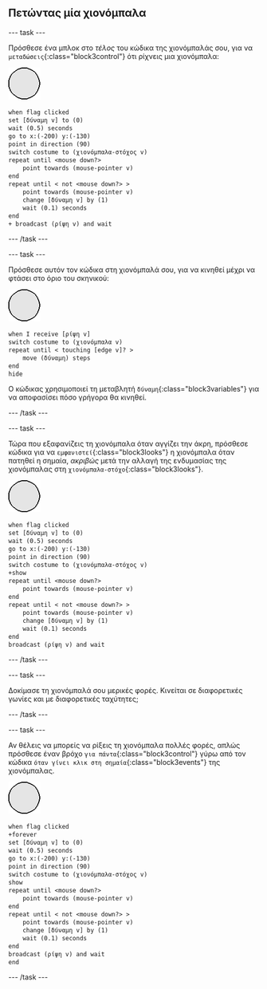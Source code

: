 ## Πετώντας μία χιονόμπαλα

--- task ---

Πρόσθεσε ένα μπλοκ στο _τέλος_ του κώδικα της χιονόμπαλάς σου, για να `μεταδώσεις`{:class="block3control"} ότι ρίχνεις μια χιονόμπαλα:

![αντικείμενο χιονόμπαλα](images/snowball-sprite.png)

```blocks3
when flag clicked
set [δύναμη v] to (0)
wait (0.5) seconds
go to x:(-200) y:(-130)
point in direction (90)
switch costume to (χιονόμπαλα-στόχος v)
repeat until <mouse down?>
    point towards (mouse-pointer v)
end
repeat until < not <mouse down?> >
    point towards (mouse-pointer v)
    change [δύναμη v] by (1)
    wait (0.1) seconds
end
+ broadcast (ρίψη v) and wait
```

--- /task ---

--- task ---

Πρόσθεσε αυτόν τον κώδικα στη χιονόμπαλά σου, για να κινηθεί μέχρι να φτάσει στο όριο του σκηνικού:

![αντικείμενο χιονόμπαλα](images/snowball-sprite.png)

```blocks3
when I receive [ρίψη v]
switch costume to (χιονόμπαλα v)
repeat until < touching [edge v]? >
    move (δύναμη) steps
end
hide
```

Ο κώδικας χρησιμοποιεί τη μεταβλητή `δύναμη`{:class="block3variables"} για να αποφασίσει πόσο γρήγορα θα κινηθεί.

--- /task ---

--- task ---

Τώρα που εξαφανίζεις τη χιονόμπαλα όταν αγγίζει την άκρη, πρόσθεσε κώδικα για να `εμφανιστεί`{:class="block3looks"} η χιονόμπαλα όταν πατηθεί η σημαία, _ακριβώς_ μετά την αλλαγή της ενδυμασίας της χιονόμπαλας στη `χιονόμπαλα-στόχο`{:class="block3looks"}.

![αντικείμενο χιονόμπαλα](images/snowball-sprite.png)

```blocks3
when flag clicked
set [δύναμη v] to (0)
wait (0.5) seconds
go to x:(-200) y:(-130)
point in direction (90)
switch costume to (χιονόμπαλα-στόχος v)
+show
repeat until <mouse down?>
    point towards (mouse-pointer v)
end
repeat until < not <mouse down?> >
    point towards (mouse-pointer v)
    change [δύναμη v] by (1)
    wait (0.1) seconds
end
broadcast (ρίψη v) and wait
```

--- /task ---

--- task ---

Δοκίμασε τη χιονόμπαλά σου μερικές φορές. Κινείται σε διαφορετικές γωνίες και με διαφορετικές ταχύτητες;

--- /task ---

--- task ---

Αν θέλεις να μπορείς να ρίξεις τη χιονόμπαλα πολλές φορές, απλώς πρόσθεσε έναν βρόχο `για πάντα`{:class="block3control"} γύρω από τον κώδικα `όταν γίνει κλικ στη σημαία`{:class="block3events"} της χιονόμπαλας.

![αντικείμενο χιονόμπαλα](images/snowball-sprite.png)

```blocks3
when flag clicked
+forever
set [δύναμη v] to (0)
wait (0.5) seconds
go to x:(-200) y:(-130)
point in direction (90)
switch costume to (χιονόμπαλα-στόχος v)
show
repeat until <mouse down?>
    point towards (mouse-pointer v)
end
repeat until < not <mouse down?> >
    point towards (mouse-pointer v)
    change [δύναμη v] by (1)
    wait (0.1) seconds
end
broadcast (ρίψη v) and wait
end
```

--- /task ---
